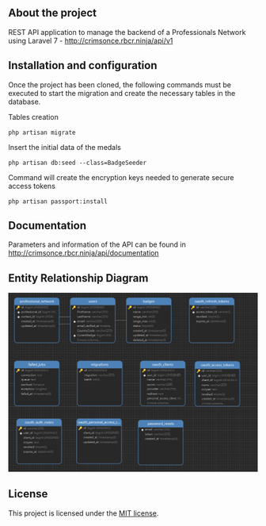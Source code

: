 ## About the project

REST API application to manage the backend of a Professionals Network using Laravel 7 - http://crimsonce.rbcr.ninja/api/v1

## Installation and configuration

Once the project has been cloned, the following commands must be executed to start the migration and create the necessary tables in the database.

Tables creation
```
php artisan migrate
```

Insert the initial data of the medals
```
php artisan db:seed --class=BadgeSeeder
```

Command will create the encryption keys needed to generate secure access tokens
```
php artisan passport:install
```

## Documentation

Parameters and information of the API can be found in http://crimsonce.rbcr.ninja/api/documentation

## Entity Relationship Diagram

![ER Diagram](https://raw.githubusercontent.com/rbcr/crimsonce/master/storage/screenshots/crimsonce_er_diagram.png)

## License

This project is licensed under the [MIT license](https://opensource.org/licenses/MIT).
